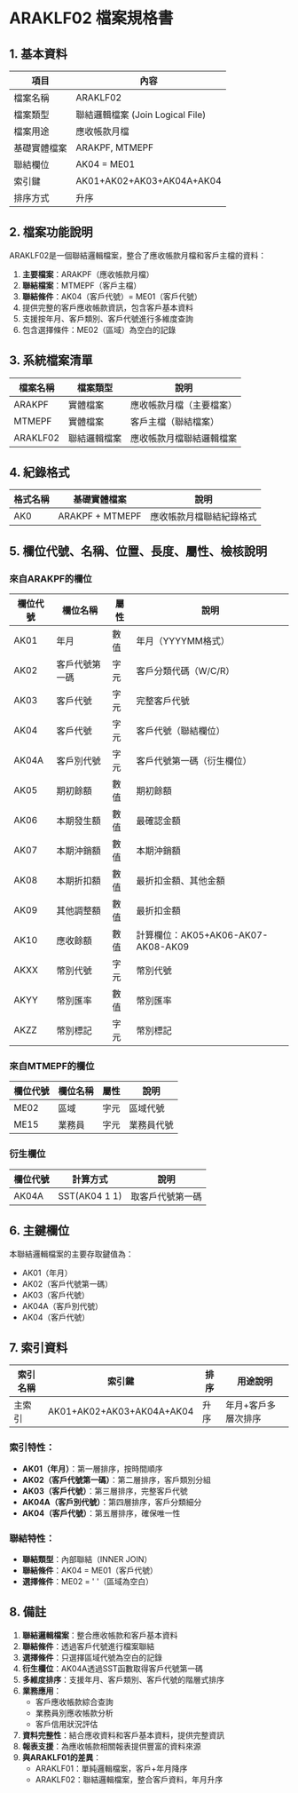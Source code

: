 # ARAKLF02 檔案規格書

## 1. 基本資料

| 項目 | 內容 |
|------|------|
| 檔案名稱 | ARAKLF02 |
| 檔案類型 | 聯結邏輯檔案 (Join Logical File) |
| 檔案用途 | 應收帳款月檔 |
| 基礎實體檔案 | ARAKPF, MTMEPF |
| 聯結欄位 | AK04 = ME01 |
| 索引鍵 | AK01+AK02+AK03+AK04A+AK04 |
| 排序方式 | 升序 |

## 2. 檔案功能說明

ARAKLF02是一個聯結邏輯檔案，整合了應收帳款月檔和客戶主檔的資料：

1. **主要檔案**：ARAKPF（應收帳款月檔）
2. **聯結檔案**：MTMEPF（客戶主檔）
3. **聯結條件**：AK04（客戶代號）= ME01（客戶代號）
4. 提供完整的客戶應收帳款資訊，包含客戶基本資料
5. 支援按年月、客戶類別、客戶代號進行多維度查詢
6. 包含選擇條件：ME02（區域）為空白的記錄

## 3. 系統檔案清單

| 檔案名稱 | 檔案類型 | 說明 |
|----------|----------|------|
| ARAKPF | 實體檔案 | 應收帳款月檔（主要檔案） |
| MTMEPF | 實體檔案 | 客戶主檔（聯結檔案） |
| ARAKLF02 | 聯結邏輯檔案 | 應收帳款月檔聯結邏輯檔案 |

## 4. 紀錄格式

| 格式名稱 | 基礎實體檔案 | 說明 |
|----------|--------------|------|
| AK0 | ARAKPF + MTMEPF | 應收帳款月檔聯結紀錄格式 |

## 5. 欄位代號、名稱、位置、長度、屬性、檢核說明

### 來自ARAKPF的欄位

| 欄位代號 | 欄位名稱 | 屬性 | 說明 |
|----------|----------|------|------|
| AK01 | 年月 | 數值 | 年月（YYYYMM格式） |
| AK02 | 客戶代號第一碼 | 字元 | 客戶分類代碼（W/C/R） |
| AK03 | 客戶代號 | 字元 | 完整客戶代號 |
| AK04 | 客戶代號 | 字元 | 客戶代號（聯結欄位） |
| AK04A | 客戶別代號 | 字元 | 客戶代號第一碼（衍生欄位） |
| AK05 | 期初餘額 | 數值 | 期初餘額 |
| AK06 | 本期發生額 | 數值 | 最確認金額 |
| AK07 | 本期沖銷額 | 數值 | 本期沖銷額 |
| AK08 | 本期折扣額 | 數值 | 最折扣金額、其他金額 |
| AK09 | 其他調整額 | 數值 | 最折扣金額 |
| AK10 | 應收餘額 | 數值 | 計算欄位：AK05+AK06-AK07-AK08-AK09 |
| AKXX | 幣別代號 | 字元 | 幣別代號 |
| AKYY | 幣別匯率 | 數值 | 幣別匯率 |
| AKZZ | 幣別標記 | 字元 | 幣別標記 |

### 來自MTMEPF的欄位

| 欄位代號 | 欄位名稱 | 屬性 | 說明 |
|----------|----------|------|------|
| ME02 | 區域 | 字元 | 區域代號 |
| ME15 | 業務員 | 字元 | 業務員代號 |

### 衍生欄位

| 欄位代號 | 計算方式 | 說明 |
|----------|----------|------|
| AK04A | SST(AK04 1 1) | 取客戶代號第一碼 |

## 6. 主鍵欄位

本聯結邏輯檔案的主要存取鍵值為：
- AK01（年月）
- AK02（客戶代號第一碼）
- AK03（客戶代號）
- AK04A（客戶別代號）
- AK04（客戶代號）

## 7. 索引資料

| 索引名稱 | 索引鍵 | 排序 | 用途說明 |
|----------|--------|------|----------|
| 主索引 | AK01+AK02+AK03+AK04A+AK04 | 升序 | 年月+客戶多層次排序 |

### 索引特性：
- **AK01（年月）**：第一層排序，按時間順序
- **AK02（客戶代號第一碼）**：第二層排序，客戶類別分組
- **AK03（客戶代號）**：第三層排序，完整客戶代號
- **AK04A（客戶別代號）**：第四層排序，客戶分類細分
- **AK04（客戶代號）**：第五層排序，確保唯一性

### 聯結特性：
- **聯結類型**：內部聯結（INNER JOIN）
- **聯結條件**：AK04 = ME01（客戶代號）
- **選擇條件**：ME02 = '    '（區域為空白）

## 8. 備註

1. **聯結邏輯檔案**：整合應收帳款和客戶基本資料
2. **聯結條件**：透過客戶代號進行檔案聯結
3. **選擇條件**：只選擇區域代號為空白的記錄
4. **衍生欄位**：AK04A透過SST函數取得客戶代號第一碼
5. **多維度排序**：支援年月、客戶類別、客戶代號的階層式排序
6. **業務應用**：
   - 客戶應收帳款綜合查詢
   - 業務員別應收帳款分析
   - 客戶信用狀況評估
7. **資料完整性**：結合應收資料和客戶基本資料，提供完整資訊
8. **報表支援**：為應收帳款相關報表提供豐富的資料來源
9. **與ARAKLF01的差異**：
   - ARAKLF01：單純邏輯檔案，客戶+年月降序
   - ARAKLF02：聯結邏輯檔案，整合客戶資料，年月升序 